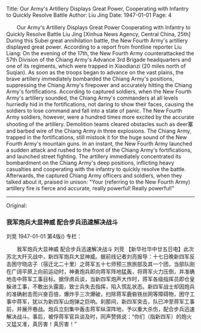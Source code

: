 Title: Our Army's Artillery Displays Great Power, Cooperating with Infantry to Quickly Resolve Battle
Author: Liu Jing
Date: 1947-01-01
Page: 4

　　Our Army's Artillery Displays Great Power
    Cooperating with Infantry to Quickly Resolve Battle
    Liu Jing
    [Xinhua News Agency, Central China, 25th] During this Subei great annihilation battle, the New Fourth Army's artillery displayed great power. According to a report from frontline reporter Liu Liang: On the evening of the 17th, the New Fourth Army counterattacked the 57th Division of the Chiang Army's Advance 3rd Brigade headquarters and one of its regiments, which were trapped in Xiaodianzi (20 miles north of Suqian). As soon as the troops began to advance on the vast plains, the brave artillery immediately bombarded the Chiang Army's positions, suppressing the Chiang Army's firepower and accurately hitting the Chiang Army's fortifications. According to captured soldiers, when the New Fourth Army's artillery sounded, the Chiang Army's commanders at all levels hurriedly hid in the fortifications, not daring to show their faces, causing the soldiers to lose command and fall into a state of panic. The New Fourth Army soldiers, however, were a hundred times more excited by the accurate shooting of the artillery. Demolition teams cleared obstacles such as deer寨and barbed wire of the Chiang Army in three explosions. The Chiang Army, trapped in the fortifications, still mistook it for the huge sound of the New Fourth Army's mountain guns. In an instant, the New Fourth Army launched a sudden attack and rushed to the front of the Chiang Army's fortifications, and launched street fighting. The artillery immediately concentrated its bombardment on the Chiang Army's deep positions, inflicting heavy casualties and cooperating with the infantry to quickly resolve the battle. Afterwards, the captured Chiang Army officers and soldiers, when they talked about it, praised in unison: "Your (referring to the New Fourth Army) artillery fire is fierce and accurate, really powerful! Really powerful!"



<hr /> 

Original: 


### 我军炮兵大显神威  配合步兵迅速解决战斗
刘竞
1947-01-01
第4版()
专栏：

　　我军炮兵大显神威
    配合步兵迅速解决战斗
    刘竞
    【新华社华中廿五日电】此次苏北大歼灭战中，新四军炮兵大显神威。据前线记者刘亮报导：十七日晚新四军反击困守晓店子（宿迁北二十里）之蒋军五十七师预三旅旅部及其一个团，当部队刚在广阔平原上向前运动时，神勇炮兵即向蒋军阵地猛轰，将蒋军火力压倒，并准确地击中蒋军工事目标。据俘虏兵谈，当新四军炮声大作时，蒋军各级指挥员即仓皇躲进工事，不敢出头露面，致士兵失去指挥，陷入慌乱状态。新四军战士却因炮兵的准确射击而兴奋百倍，爆炸手三次爆破，扫除蒋军鹿砦铁丝网等障碍物，困守工事中蒋军，犹以为新四军山炮弹之巨响。刹那间，新四军突击，队已冲至蒋军工事前，并展开巷战。炮兵立刻集中轰击蒋军纵深阵地，予以重大杀伤，配合步兵迅速解决战斗。事后，被俘蒋军官兵谈及时，同声赞佩说：“你们（指新四军）的炮火又猛又准，真厉害！真厉害！”
